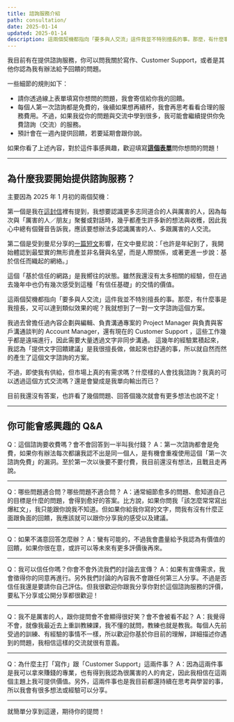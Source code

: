 ```yaml
---
title: 諮詢服務介紹
path: consultation/
date: 2025-01-14
updated: 2025-01-14
description: 這兩個契機都指向「要多與人交流」這件我並不特別擅長的事。那麼，有什麼事是我擅長，又可以達到類似效果的呢？我就想到了一對一文字諮詢這個方案。
---
```


我目前有在提供諮詢服務，你可以問我關於寫作、Customer Support，或者是其他你認為我有辦法給予回饋的問題。

一些細節的規則如下：
- 請你透過線上表單填寫你想問的問題，我會寄信給你我的回饋。
- 每個人第一次諮詢都是免費的，後續如果想再續杯，我會再思考看看合理的服務費用。不過，如果我從你的問題與交流中學到很多，我可能會繼續提供你免費諮詢（交流）的服務。
- 預計會在一週內提供回饋，若要延期會跟你說。

如果你看了上述內容，對於這件事感興趣，歡迎填寫[**這個表單**](https://airtable.com/appfm3JKQmvop1SQt/pagyqdBAXpeN8kniW/form?fbclid=IwY2xjawHzT_dleHRuA2FlbQIxMAABHdY4Xt_fjrSk05vcJ3GYEFCVdxoNZ402DAlZEXPMIBGBBEuZaoWBTGeeKw_aem_bUwXXBqzxNWkycP2hiRDGA)問你想問的問題！

---

## 為什麼我要開始提供諮詢服務？

主要因為 2025 年 1 月初的兩個契機：

第一個是我在[這封信](https://world.hey.com/mimir/a-letter-from-pj-c021bac4)裡有提到，我想要認識更多志同道合的人與厲害的人，因為每次與「厲害的人／朋友」聚餐或對話時，幾乎都產生許多新的想法與收穫，因此我心中總有個聲音告訴我，應該要想辦法多認識厲害的人、多跟厲害的人交流。

第二個是受到曼尼分享的[一篇短文](https://www.facebook.com/share/p/1EbD4Rz5pc/)影響，在文中曼尼說：「也許是年紀到了，我開始體認到最堅實的無形資產並非名聲與名望，而是人際關係，或著更進一步說：基於信任而織起的網絡。」

這個「基於信任的網路」是我嚮往的狀態。雖然我還沒有太多相關的經驗，但在過去幾年中也仍有幾次感受到這種「有信任基礎」的交情的價值。

這兩個契機都指向「要多與人交流」這件我並不特別擅長的事。那麼，有什麼事是我擅長，又可以達到類似效果的呢？我就想到了一對一文字諮詢這個方案。

我過去曾擔任過內容企劃與編輯、負責溝通專案的 Project Manager 與負責與客戶溝通談判的 Account Manager，還有現在的 Customer Support ，這些工作幾乎都是遠端進行，因此需要大量透過文字非同步溝通。 這幾年的經驗累積起來，我認為「提供文字回饋建議」是我很擅長做，做起來也舒適的事，所以就自然而然的產生了這個文字諮詢的方案。

不過，即使我有供給，但市場上真的有需求嗎？什麼樣的人會找我諮詢？我真的可以透過這個方式交流嗎？還是會變成是我單向輸出而已？

目前我還沒有答案，也許看了幾個問題、回答個幾次就會有更多想法也說不定！


---

## 你可能會感興趣的 Q&A

Q：這個諮詢要收費嗎？會不會回答到一半叫我付錢？
A：第一次諮詢都會是免費，如果你有辦法每次都讓我認不出是同一個人，是有機會重複使用這個「第一次諮詢免費」的漏洞。至於第一次以後要不要付費，我目前還沒有想法，且戰且走再說。

---

Q：哪些問題適合問？哪些問題不適合問？
A：通常細節愈多的問題、愈知道自己的目標是什麼的問題，會得到愈好的答案。比方說，如果你問我「該怎麼常常寫出爆紅文」，我只能跟你說我不知道。但如果你給我你寫的文字，問我有沒有什麼正面跟負面的回饋，我應該就可以跟你分享我的感受以及建議。

---

Q：如果不滿意回答怎麼辦？
A：蠻有可能的，不過我會盡量給予我認為有價值的回饋，如果你很在意，或許可以等未來有更多評價後再來。

---

Q：我可以信任你嗎？你會不會外流我們的討論去宣傳？
A：如果有宣傳需求，我會徵得你的同意再進行。另外我們討論的內容我不會跟任何第三人分享。不過是否信任我還是要請你自己評估。但我很歡迎你跟我分享你對於這個諮詢服務的評價，要私下分享或公開分享都很歡迎！

---

Q：我不是厲害的人，跟你提問會不會顯得很好笑？會不會被看不起？
A：我覺得不會，就像我最近去上重訓教練課，我不懂的就問，教練也就是教我。每個人先前受過的訓練、有經驗的事情不一樣，所以歡迎你基於你目前的理解，詳細描述你遇到的問題，我相信這樣的交流就很有意義。

---

Q：為什麼主打「寫作」跟「Customer Support」這兩件事？
A：因為這兩件事是我可以拿來賺錢的專業，也有得到我認為很厲害的人的肯定，因此我相信在這兩個主題上我可提供價值。另外，這兩件事也是我目前都還持續在思考與學習的事，所以我會有很多想法或經驗可以分享。

---

就簡單分享到這邊，期待你的提問！
